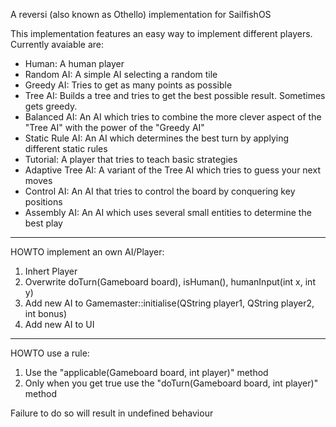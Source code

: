 A reversi (also known as Othello) implementation for SailfishOS

This implementation features an easy way to implement different players.
Currently avaiable are:
   * Human: A human player
   * Random AI: A simple AI selecting a random tile
   * Greedy AI: Tries to get as many points as possible
   * Tree AI: Builds a tree and tries to get the best possible result. Sometimes gets greedy.
   * Balanced AI: An AI which tries to combine the more clever aspect of the "Tree AI" with the power of the "Greedy AI"
   * Static Rule AI: An AI which determines the best turn by applying different static rules
   * Tutorial: A player that tries to teach basic strategies
   * Adaptive Tree AI: A variant of the Tree AI which tries to guess your next moves
   * Control AI: An AI that tries to control the board by conquering key positions
   * Assembly AI: An AI which uses several small entities to determine the best play

---

HOWTO implement an own AI/Player:
   1. Inhert Player
   2. Overwrite doTurn(Gameboard board), isHuman(), humanInput(int x, int y)
   3. Add new AI to Gamemaster::initialise(QString player1, QString player2, int bonus)
   4. Add new AI to UI

---

HOWTO use a rule:
   1. Use the "applicable(Gameboard board, int player)" method
   2. Only when you get true use the "doTurn(Gameboard board, int player)" method

Failure to do so will result in undefined behaviour
